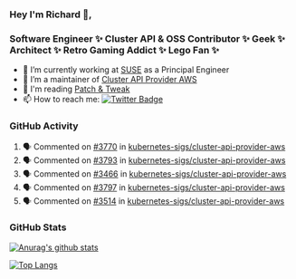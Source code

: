 ### Hey I'm Richard 👋, 

<h3 align="left">Software Engineer ✨ Cluster API & OSS Contributor ✨ Geek ✨ Architect ✨ Retro Gaming Addict ✨ Lego Fan ✨</h3>

- 🔭 I’m currently working at [SUSE](https://www.suse.com/) as a Principal Engineer
- 👯 I’m a maintainer of [Cluster API Provider AWS](https://github.com/kubernetes-sigs/cluster-api-provider-aws)
- 💬 I'm reading [Patch & Tweak](https://bjooks.com/products/patch-tweak-exploring-modular-synthesis)
- 📫 How to reach me: [![Twitter Badge](https://img.shields.io/badge/-@fruit_case-00acee?style=flat&logo=Twitter&logoColor=white)](https://twitter.com/intent/follow?screen_name=fruit_case "Follow on Twitter")

### GitHub Activity 

<!--START_SECTION:activity-->
1. 🗣 Commented on [#3770](https://github.com/kubernetes-sigs/cluster-api-provider-aws/issues/3770) in [kubernetes-sigs/cluster-api-provider-aws](https://github.com/kubernetes-sigs/cluster-api-provider-aws)
2. 🗣 Commented on [#3793](https://github.com/kubernetes-sigs/cluster-api-provider-aws/issues/3793) in [kubernetes-sigs/cluster-api-provider-aws](https://github.com/kubernetes-sigs/cluster-api-provider-aws)
3. 🗣 Commented on [#3466](https://github.com/kubernetes-sigs/cluster-api-provider-aws/issues/3466) in [kubernetes-sigs/cluster-api-provider-aws](https://github.com/kubernetes-sigs/cluster-api-provider-aws)
4. 🗣 Commented on [#3797](https://github.com/kubernetes-sigs/cluster-api-provider-aws/issues/3797) in [kubernetes-sigs/cluster-api-provider-aws](https://github.com/kubernetes-sigs/cluster-api-provider-aws)
5. 🗣 Commented on [#3514](https://github.com/kubernetes-sigs/cluster-api-provider-aws/issues/3514) in [kubernetes-sigs/cluster-api-provider-aws](https://github.com/kubernetes-sigs/cluster-api-provider-aws)
<!--END_SECTION:activity-->

### GitHub Stats

[![Anurag's github stats](https://github-readme-stats.vercel.app/api?username=richardcase&count_private=true&show_icons=true)](https://github.com/anuraghazra/github-readme-stats)

[![Top Langs](https://github-readme-stats.vercel.app/api/top-langs/?username=richardcase&hide=html&layout=compact)](https://github.com/anuraghazra/github-readme-stats)
